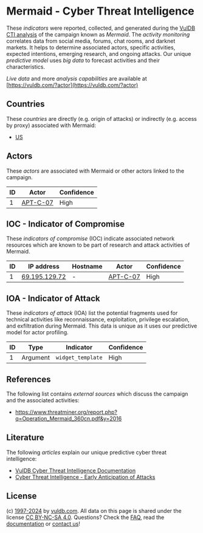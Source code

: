 # Mermaid - Cyber Threat Intelligence

These _indicators_ were reported, collected, and generated during the [VulDB CTI analysis](https://vuldb.com/?kb.cti) of the campaign known as _Mermaid_. The _activity monitoring_ correlates data from social media, forums, chat rooms, and darknet markets. It helps to determine associated actors, specific activities, expected intentions, emerging research, and ongoing attacks. Our unique _predictive model_ uses _big data_ to forecast activities and their characteristics.

_Live data_ and more _analysis capabilities_ are available at [https://vuldb.com/?actor](https://vuldb.com/?actor)

## Countries

These _countries_ are directly (e.g. origin of attacks) or indirectly (e.g. access by proxy) associated with Mermaid:

* [US](https://vuldb.com/?country.us)

## Actors

These _actors_ are associated with Mermaid or other actors linked to the campaign.

ID | Actor | Confidence
-- | ----- | ----------
1 | [APT-C-07](https://vuldb.com/?actor.apt-c-07) | High

## IOC - Indicator of Compromise

These _indicators of compromise_ (IOC) indicate associated network resources which are known to be part of research and attack activities of Mermaid.

ID | IP address | Hostname | Actor | Confidence
-- | ---------- | -------- | ----- | ----------
1 | [69.195.129.72](https://vuldb.com/?ip.69.195.129.72) | - | [APT-C-07](https://vuldb.com/?actor.apt-c-07) | High

## IOA - Indicator of Attack

These _indicators of attack_ (IOA) list the potential fragments used for technical activities like reconnaissance, exploitation, privilege escalation, and exfiltration during Mermaid. This data is unique as it uses our predictive model for actor profiling.

ID | Type | Indicator | Confidence
-- | ---- | --------- | ----------
1 | Argument | `widget_template` | High

## References

The following list contains _external sources_ which discuss the campaign and the associated activities:

* https://www.threatminer.org/report.php?q=Operation_Mermaid_360cn.pdf&y=2016

## Literature

The following _articles_ explain our unique predictive cyber threat intelligence:

* [VulDB Cyber Threat Intelligence Documentation](https://vuldb.com/?kb.cti)
* [Cyber Threat Intelligence - Early Anticipation of Attacks](https://www.scip.ch/en/?labs.20201022)

## License

(c) [1997-2024](https://vuldb.com/?kb.changelog) by [vuldb.com](https://vuldb.com/?kb.about). All data on this page is shared under the license [CC BY-NC-SA 4.0](https://creativecommons.org/licenses/by-nc-sa/4.0/). Questions? Check the [FAQ](https://vuldb.com/?kb.faq), read the [documentation](https://vuldb.com/?kb) or [contact us](https://vuldb.com/?contact)!
